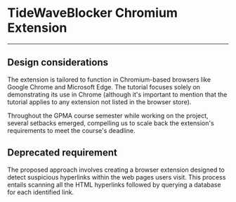 # TideWaveBlocker Chromium Extension
---

## Design considerations

The extension is tailored to function in Chromium-based browsers like Google Chrome and Microsoft Edge. The tutorial focuses solely on demonstrating its use in Chrome (although it's important to mention that the tutorial applies to any extension not listed in the browser store).

Throughout the GPMA course semester while working on the project, several setbacks emerged, compelling us to scale back the extension's requirements to meet the course's deadline.

## Deprecated requirement

The proposed approach involves creating a browser extension designed to detect suspicious hyperlinks within the web pages users visit. This process entails scanning all the HTML hyperlinks followed by querying a database for each identified link.
